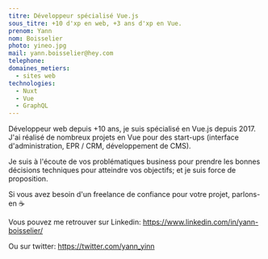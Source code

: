 ```yaml
---
titre: Développeur spécialisé Vue.js
sous_titre: +10 d'xp en web, +3 ans d'xp en Vue.
prenom: Yann
nom: Boisselier
photo: yineo.jpg
mail: yann.boisselier@hey.com
telephone:
domaines_metiers:
  - sites web
technologies:
  - Nuxt
  - Vue
  - GraphQL
---
```


Développeur web depuis +10 ans, je suis spécialisé en Vue.js depuis 2017. J'ai réalisé de nombreux projets en Vue pour des start-ups (interface d'administration, EPR / CRM, développement de CMS). 

Je suis à l'écoute de vos problématiques business pour prendre les bonnes décisions techniques pour atteindre vos objectifs; et je suis force de proposition. 

Si vous avez besoin d'un freelance de confiance pour votre projet, parlons-en ☕


Vous pouvez me retrouver sur Linkedin: https://www.linkedin.com/in/yann-boisselier/

Ou sur twitter: https://twitter.com/yann_yinn
